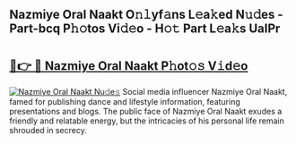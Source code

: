 ## Nazmiye Oral Naakt O𝚗𝚕yf𝚊ns L𝚎a𝚔ed N𝚞𝚍es - Part-bcq P𝚑𝚘tos Vi𝚍𝚎o - H𝚘𝚝 Part L𝚎a𝚔s UaIPr

# <h2><a href="http://kf9xc8.oniu.top/?m=Nazmiye+Oral+Naakt">🔗👉 🔴 Nazmiye Oral Naakt P𝚑ot𝚘𝚜 V𝚒d𝚎o</a></h2>

[![Nazmiye Oral Naakt Nu𝚍e𝚜](https://i.imgur.com/0qMVB7G.gif)](http://kf9xc8.oniu.top/?m=Nazmiye+Oral+Naakt)
Social media influencer Nazmiye Oral Naakt, famed for publishing dance and lifestyle information, featuring presentations and blogs. The public face of Nazmiye Oral Naakt exudes a friendly and relatable energy, but the intricacies of his personal life remain shrouded in secrecy.  
